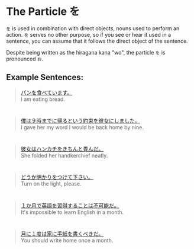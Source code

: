 # The Particle を

`を` is used in combination with direct objects, nouns used to perform an action. `を` serves no other purpose, so if you see or hear it used in a sentence, you can assume that it follows the direct object of the sentence. 

Despite being written as the hiragana kana "wo", the particle `を` is pronounced `お`.

## Example Sentences:
> [パンを食べています。]()  
> I am eating bread.

#

> [僕は９時までに帰るという約束を彼女にしました。]()  
> I gave her my word I would be back home by nine.

#

> [彼女はハンカチをきちんと畳んだ。]()  
> She folded her handkerchief neatly.

#

> [どうか明かりをつけて下さい。]()  
> Turn on the light, please.

#

> [１か月で英語を習得することは不可能だ。]()  
> It's impossible to learn English in a month.

#

> [月に１度は家に手紙を書くべきだ。]()  
> You should write home once a month.


